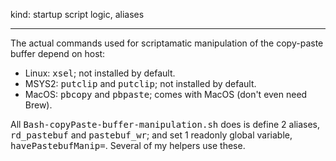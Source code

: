 kind: startup script logic, aliases
<hr/>

The actual commands used for scriptamatic manipulation of the copy-paste buffer depend on host:
<ul>
  <li>Linux: <tt>xsel</tt>; not installed by default.</li>
  <li>MSYS2: <tt>putclip</tt> and <tt>putclip</tt>; not installed by default.</li>
  <li>MacOS: <tt>pbcopy</tt> and <tt>pbpaste</tt>; comes with MacOS (don't even need Brew).</li>
</ul>

All <tt>Bash-copyPaste-buffer-manipulation.sh</tt> does is define 2 aliases, <tt>rd_pastebuf</tt> and <tt>pastebuf_wr</tt>; and set 1 readonly global variable, <tt>havePastebufManip=</tt>.  Several of my helpers use these.
